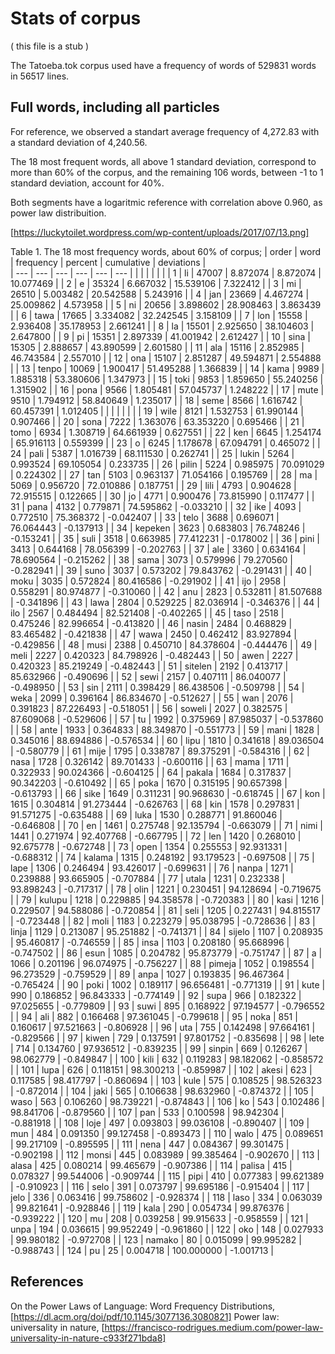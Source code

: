  # Stats of corpus

 ( this file is a stub )
 
 The Tatoeba.tok corpus used have a frequency of words of 529831 words in 56517 lines. 
 
 ## Full words, including all particles

For reference, we observed a standart average frequency of 4,272.83 with a standard deviation of 4,240.56.

The 18 most frequent words, all above 1 standard deviation, correspond to more than 60% of the corpus, 
and the remaining 106 words, between -1 to 1 standard deviation, account for 40%. 

Both segments have a logaritmic reference with correlation above 0.960, as power law distribuition.

[https://luckytoilet.wordpress.com/wp-content/uploads/2017/07/13.png]
 
 Table 1. The 18 most frequency words, about 60% of corpus; 
 | order | word | frequency | percent | cumulative | deviations |  
 | --- | --- | --- | --- | --- | --- |
 | | | | | |
 | 1 | li | 47007 | 8.872074 | 8.872074 | 10.077469 | 
 | 2 | e | 35324 | 6.667032 | 15.539106 | 7.322412 | 
 | 3 | mi | 26510 | 5.003482 | 20.542588 | 5.243916 | 
 | 4 | jan | 23669 | 4.467274 | 25.009862 | 4.573958 | 
 | 5 | ni | 20656 | 3.898602 | 28.908463 | 3.863439 | 
 | 6 | tawa | 17665 | 3.334082 | 32.242545 | 3.158109 | 
 | 7 | lon | 15558 | 2.936408 | 35.178953 | 2.661241 | 
 | 8 | la | 15501 | 2.925650 | 38.104603 | 2.647800 | 
 | 9 | pi | 15351 | 2.897339 | 41.001942 | 2.612427 | 
 | 10 | sina | 15305 | 2.888657 | 43.890599 | 2.601580 | 
 | 11 | ala | 15116 | 2.852985 | 46.743584 | 2.557010 | 
 | 12 | ona | 15107 | 2.851287 | 49.594871 | 2.554888 | 
 | 13 | tenpo | 10069 | 1.900417 | 51.495288 | 1.366839 | 
 | 14 | kama | 9989 | 1.885318 | 53.380606 | 1.347973 | 
 | 15 | toki | 9853 | 1.859650 | 55.240256 | 1.315902 | 
 | 16 | pona | 9566 | 1.805481 | 57.045737 | 1.248222 | 
 | 17 | mute | 9510 | 1.794912 | 58.840649 | 1.235017 | 
 | 18 | seme | 8566 | 1.616742 | 60.457391 | 1.012405 | 
 | | | | | |
 | 19 | wile | 8121 | 1.532753 | 61.990144 | 0.907466 | 
 | 20 | sona | 7222 | 1.363076 | 63.353220 | 0.695466 | 
 | 21 | tomo | 6934 | 1.308719 | 64.661939 | 0.627551 | 
 | 22 | ken | 6645 | 1.254174 | 65.916113 | 0.559399 | 
 | 23 | o | 6245 | 1.178678 | 67.094791 | 0.465072 | 
 | 24 | pali | 5387 | 1.016739 | 68.111530 | 0.262741 | 
 | 25 | lukin | 5264 | 0.993524 | 69.105054 | 0.233735 | 
 | 26 | pilin | 5224 | 0.985975 | 70.091029 | 0.224302 | 
 | 27 | tan | 5103 | 0.963137 | 71.054166 | 0.195769 | 
 | 28 | ma | 5069 | 0.956720 | 72.010886 | 0.187751 | 
 | 29 | lili | 4793 | 0.904628 | 72.915515 | 0.122665 | 
 | 30 | jo | 4771 | 0.900476 | 73.815990 | 0.117477 | 
 | 31 | pana | 4132 | 0.779871 | 74.595862 | -0.033210 | 
 | 32 | ike | 4093 | 0.772510 | 75.368372 | -0.042407 | 
 | 33 | telo | 3688 | 0.696071 | 76.064443 | -0.137913 | 
 | 34 | kepeken | 3623 | 0.683803 | 76.748246 | -0.153241 | 
 | 35 | suli | 3518 | 0.663985 | 77.412231 | -0.178002 | 
 | 36 | pini | 3413 | 0.644168 | 78.056399 | -0.202763 | 
 | 37 | ale | 3360 | 0.634164 | 78.690564 | -0.215262 | 
 | 38 | sama | 3073 | 0.579996 | 79.270560 | -0.282941 | 
 | 39 | suno | 3037 | 0.573202 | 79.843762 | -0.291431 | 
 | 40 | moku | 3035 | 0.572824 | 80.416586 | -0.291902 | 
 | 41 | ijo | 2958 | 0.558291 | 80.974877 | -0.310060 | 
 | 42 | anu | 2823 | 0.532811 | 81.507688 | -0.341896 | 
 | 43 | lawa | 2804 | 0.529225 | 82.036914 | -0.346376 | 
 | 44 | ilo | 2567 | 0.484494 | 82.521408 | -0.402265 | 
 | 45 | taso | 2518 | 0.475246 | 82.996654 | -0.413820 | 
 | 46 | nasin | 2484 | 0.468829 | 83.465482 | -0.421838 | 
 | 47 | wawa | 2450 | 0.462412 | 83.927894 | -0.429856 | 
 | 48 | musi | 2388 | 0.450710 | 84.378604 | -0.444476 | 
 | 49 | meli | 2227 | 0.420323 | 84.798926 | -0.482443 | 
 | 50 | awen | 2227 | 0.420323 | 85.219249 | -0.482443 | 
 | 51 | sitelen | 2192 | 0.413717 | 85.632966 | -0.490696 | 
 | 52 | sewi | 2157 | 0.407111 | 86.040077 | -0.498950 | 
 | 53 | sin | 2111 | 0.398429 | 86.438506 | -0.509798 | 
 | 54 | weka | 2099 | 0.396164 | 86.834670 | -0.512627 | 
 | 55 | wan | 2076 | 0.391823 | 87.226493 | -0.518051 | 
 | 56 | soweli | 2027 | 0.382575 | 87.609068 | -0.529606 | 
 | 57 | tu | 1992 | 0.375969 | 87.985037 | -0.537860 | 
 | 58 | ante | 1933 | 0.364833 | 88.349870 | -0.551773 | 
 | 59 | mani | 1828 | 0.345016 | 88.694886 | -0.576534 | 
 | 60 | lipu | 1810 | 0.341618 | 89.036504 | -0.580779 | 
 | 61 | mije | 1795 | 0.338787 | 89.375291 | -0.584316 | 
 | 62 | nasa | 1728 | 0.326142 | 89.701433 | -0.600116 | 
 | 63 | mama | 1711 | 0.322933 | 90.024366 | -0.604125 | 
 | 64 | pakala | 1684 | 0.317837 | 90.342203 | -0.610492 | 
 | 65 | poka | 1670 | 0.315195 | 90.657398 | -0.613793 | 
 | 66 | sike | 1649 | 0.311231 | 90.968630 | -0.618745 | 
 | 67 | kon | 1615 | 0.304814 | 91.273444 | -0.626763 | 
 | 68 | kin | 1578 | 0.297831 | 91.571275 | -0.635488 | 
 | 69 | luka | 1530 | 0.288771 | 91.860046 | -0.646808 | 
 | 70 | en | 1461 | 0.275748 | 92.135794 | -0.663079 | 
 | 71 | nimi | 1441 | 0.271974 | 92.407768 | -0.667795 | 
 | 72 | len | 1420 | 0.268010 | 92.675778 | -0.672748 | 
 | 73 | open | 1354 | 0.255553 | 92.931331 | -0.688312 | 
 | 74 | kalama | 1315 | 0.248192 | 93.179523 | -0.697508 | 
 | 75 | lape | 1306 | 0.246494 | 93.426017 | -0.699631 | 
 | 76 | nanpa | 1271 | 0.239888 | 93.665905 | -0.707884 | 
 | 77 | utala | 1231 | 0.232338 | 93.898243 | -0.717317 | 
 | 78 | olin | 1221 | 0.230451 | 94.128694 | -0.719675 | 
 | 79 | kulupu | 1218 | 0.229885 | 94.358578 | -0.720383 | 
 | 80 | kasi | 1216 | 0.229507 | 94.588086 | -0.720854 | 
 | 81 | seli | 1205 | 0.227431 | 94.815517 | -0.723448 | 
 | 82 | moli | 1183 | 0.223279 | 95.038795 | -0.728636 | 
 | 83 | linja | 1129 | 0.213087 | 95.251882 | -0.741371 | 
 | 84 | sijelo | 1107 | 0.208935 | 95.460817 | -0.746559 | 
 | 85 | insa | 1103 | 0.208180 | 95.668996 | -0.747502 | 
 | 86 | esun | 1085 | 0.204782 | 95.873779 | -0.751747 | 
 | 87 | a | 1066 | 0.201196 | 96.074975 | -0.756227 | 
 | 88 | pimeja | 1052 | 0.198554 | 96.273529 | -0.759529 | 
 | 89 | anpa | 1027 | 0.193835 | 96.467364 | -0.765424 | 
 | 90 | poki | 1002 | 0.189117 | 96.656481 | -0.771319 | 
 | 91 | kute | 990 | 0.186852 | 96.843333 | -0.774149 | 
 | 92 | supa | 966 | 0.182322 | 97.025655 | -0.779809 | 
 | 93 | suwi | 895 | 0.168922 | 97.194577 | -0.796552 | 
 | 94 | ali | 882 | 0.166468 | 97.361045 | -0.799618 | 
 | 95 | noka | 851 | 0.160617 | 97.521663 | -0.806928 | 
 | 96 | uta | 755 | 0.142498 | 97.664161 | -0.829566 | 
 | 97 | kiwen | 729 | 0.137591 | 97.801752 | -0.835698 | 
 | 98 | lete | 714 | 0.134760 | 97.936512 | -0.839235 | 
 | 99 | sinpin | 669 | 0.126267 | 98.062779 | -0.849847 | 
 | 100 | kili | 632 | 0.119283 | 98.182062 | -0.858572 | 
 | 101 | lupa | 626 | 0.118151 | 98.300213 | -0.859987 | 
 | 102 | akesi | 623 | 0.117585 | 98.417797 | -0.860694 | 
 | 103 | kule | 575 | 0.108525 | 98.526323 | -0.872014 | 
 | 104 | jaki | 565 | 0.106638 | 98.632960 | -0.874372 | 
 | 105 | waso | 563 | 0.106260 | 98.739221 | -0.874843 | 
 | 106 | ko | 543 | 0.102486 | 98.841706 | -0.879560 | 
 | 107 | pan | 533 | 0.100598 | 98.942304 | -0.881918 | 
 | 108 | loje | 497 | 0.093803 | 99.036108 | -0.890407 | 
 | 109 | mun | 484 | 0.091350 | 99.127458 | -0.893473 | 
 | 110 | walo | 475 | 0.089651 | 99.217109 | -0.895595 | 
 | 111 | nena | 447 | 0.084367 | 99.301475 | -0.902198 | 
 | 112 | monsi | 445 | 0.083989 | 99.385464 | -0.902670 | 
 | 113 | alasa | 425 | 0.080214 | 99.465679 | -0.907386 | 
 | 114 | palisa | 415 | 0.078327 | 99.544006 | -0.909744 | 
 | 115 | pipi | 410 | 0.077383 | 99.621389 | -0.910923 | 
 | 116 | selo | 391 | 0.073797 | 99.695186 | -0.915404 | 
 | 117 | jelo | 336 | 0.063416 | 99.758602 | -0.928374 | 
 | 118 | laso | 334 | 0.063039 | 99.821641 | -0.928846 | 
 | 119 | kala | 290 | 0.054734 | 99.876376 | -0.939222 | 
 | 120 | mu | 208 | 0.039258 | 99.915633 | -0.958559 | 
 | 121 | unpa | 194 | 0.036615 | 99.952249 | -0.961860 | 
 | 122 | oko | 148 | 0.027933 | 99.980182 | -0.972708 | 
 | 123 | namako | 80 | 0.015099 | 99.995282 | -0.988743 | 
 | 124 | pu | 25 | 0.004718 | 100.000000 | -1.001713 | 

 ## References
 
On the Power Laws of Language: Word Frequency Distributions, [https://dl.acm.org/doi/pdf/10.1145/3077136.3080821]
Power law: universality in nature, [https://francisco-rodrigues.medium.com/power-law-universality-in-nature-c933f271bda8]
